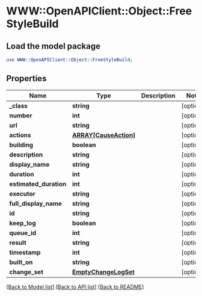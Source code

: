 # WWW::OpenAPIClient::Object::FreeStyleBuild

## Load the model package
```perl
use WWW::OpenAPIClient::Object::FreeStyleBuild;
```

## Properties
Name | Type | Description | Notes
------------ | ------------- | ------------- | -------------
**_class** | **string** |  | [optional] 
**number** | **int** |  | [optional] 
**url** | **string** |  | [optional] 
**actions** | [**ARRAY[CauseAction]**](CauseAction.md) |  | [optional] 
**building** | **boolean** |  | [optional] 
**description** | **string** |  | [optional] 
**display_name** | **string** |  | [optional] 
**duration** | **int** |  | [optional] 
**estimated_duration** | **int** |  | [optional] 
**executor** | **string** |  | [optional] 
**full_display_name** | **string** |  | [optional] 
**id** | **string** |  | [optional] 
**keep_log** | **boolean** |  | [optional] 
**queue_id** | **int** |  | [optional] 
**result** | **string** |  | [optional] 
**timestamp** | **int** |  | [optional] 
**built_on** | **string** |  | [optional] 
**change_set** | [**EmptyChangeLogSet**](EmptyChangeLogSet.md) |  | [optional] 

[[Back to Model list]](../README.md#documentation-for-models) [[Back to API list]](../README.md#documentation-for-api-endpoints) [[Back to README]](../README.md)


